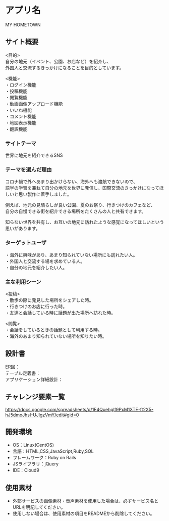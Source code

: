 # アプリ名
MY HOMETOWN

## サイト概要
<目的></br>
自分の地元（イベント、公園、お店など）を紹介し、</br>
外国人と交流するきっかけになることを目的としています。

<機能></br>
・ログイン機能</br>
・投稿機能</br>
・閲覧機能</br>
・動画画像アップロード機能</br>
・いいね機能</br>
・コメント機能</br>
・地図表示機能</br>
・翻訳機能</br>

### サイトテーマ
世界に地元を紹介できるSNS

### テーマを選んだ理由
コロナ禍で外へあまり出かけらない、海外へも渡航できないので、</br>
語学の学習を兼ねて自分の地元を世界に発信し、国際交流のきっかけになってほしいと思い製作に着手しました。

例えば、地元の見晴らしが良い公園、夏のお祭り、行きつけのカフェなど、</br>
自分の自慢できる街を紹介できる場所をたくさんの人と共有できます。

知らない世界を共有し、お互いの地元に訪れたような感覚になってほしいという思いがあります。

### ターゲットユーザ
・海外に興味があり、あまり知られていない場所にも訪れたい人。</br>
・外国人と交流する場を求めている人。</br>
・自分の地元を紹介したい人。</br>

### 主な利用シーン
<投稿></br>
・散歩の際に発見した場所をシェアした時。</br>
・行きつけのお店に行った時。</br>
・友達と会話している時に話題が出た場所へ訪れた時。</br>

<閲覧></br>
・会話をしているときの話題として利用する時。</br>
・海外のあまり知られていない場所を知りたい時。</br>

## 設計書
ER図：</br>
テーブル定義書：</br>
アプリケーション詳細設計：

## チャレンジ要素一覧
<https://docs.google.com/spreadsheets/d/1E4Quehglf9PxM1XTE-ft2X5-hJ5dmoJhsI-UJlgzVmY/edit#gid=0>

## 開発環境
- OS：Linux(CentOS)
- 言語：HTML,CSS,JavaScript,Ruby,SQL
- フレームワーク：Ruby on Rails
- JSライブラリ：jQuery
- IDE：Cloud9

## 使用素材
- 外部サービスの画像素材・音声素材を使用した場合は、必ずサービス名とURLを明記してください。
- 使用しない場合は、使用素材の項目をREADMEから削除してください。
